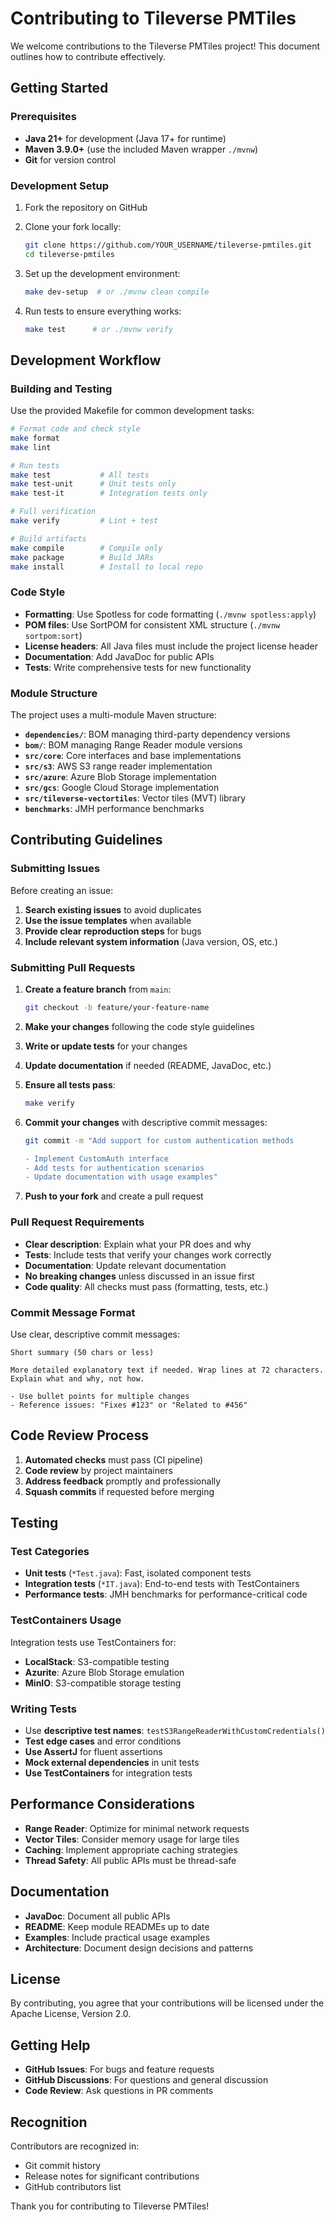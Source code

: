 # Contributing to Tileverse PMTiles

We welcome contributions to the Tileverse PMTiles project! This document outlines how to contribute effectively.

## Getting Started

### Prerequisites

- **Java 21+** for development (Java 17+ for runtime)
- **Maven 3.9.0+** (use the included Maven wrapper `./mvnw`)
- **Git** for version control

### Development Setup

1. Fork the repository on GitHub
2. Clone your fork locally:
   ```bash
   git clone https://github.com/YOUR_USERNAME/tileverse-pmtiles.git
   cd tileverse-pmtiles
   ```

3. Set up the development environment:
   ```bash
   make dev-setup  # or ./mvnw clean compile
   ```

4. Run tests to ensure everything works:
   ```bash
   make test      # or ./mvnw verify
   ```

## Development Workflow

### Building and Testing

Use the provided Makefile for common development tasks:

```bash
# Format code and check style
make format
make lint

# Run tests
make test           # All tests
make test-unit      # Unit tests only  
make test-it        # Integration tests only

# Full verification
make verify         # Lint + test

# Build artifacts
make compile        # Compile only
make package        # Build JARs
make install        # Install to local repo
```

### Code Style

- **Formatting**: Use Spotless for code formatting (`./mvnw spotless:apply`)
- **POM files**: Use SortPOM for consistent XML structure (`./mvnw sortpom:sort`)
- **License headers**: All Java files must include the project license header
- **Documentation**: Add JavaDoc for public APIs
- **Tests**: Write comprehensive tests for new functionality

### Module Structure

The project uses a multi-module Maven structure:

- **`dependencies/`**: BOM managing third-party dependency versions
- **`bom/`**: BOM managing Range Reader module versions
- **`src/core`**: Core interfaces and base implementations
- **`src/s3`**: AWS S3 range reader implementation
- **`src/azure`**: Azure Blob Storage implementation
- **`src/gcs`**: Google Cloud Storage implementation
- **`src/tileverse-vectortiles`**: Vector tiles (MVT) library
- **`benchmarks`**: JMH performance benchmarks

## Contributing Guidelines

### Submitting Issues

Before creating an issue:

1. **Search existing issues** to avoid duplicates
2. **Use the issue templates** when available
3. **Provide clear reproduction steps** for bugs
4. **Include relevant system information** (Java version, OS, etc.)

### Submitting Pull Requests

1. **Create a feature branch** from `main`:
   ```bash
   git checkout -b feature/your-feature-name
   ```

2. **Make your changes** following the code style guidelines

3. **Write or update tests** for your changes

4. **Update documentation** if needed (README, JavaDoc, etc.)

5. **Ensure all tests pass**:
   ```bash
   make verify
   ```

6. **Commit your changes** with descriptive commit messages:
   ```bash
   git commit -m "Add support for custom authentication methods
   
   - Implement CustomAuth interface
   - Add tests for authentication scenarios
   - Update documentation with usage examples"
   ```

7. **Push to your fork** and create a pull request

### Pull Request Requirements

- **Clear description**: Explain what your PR does and why
- **Tests**: Include tests that verify your changes work correctly
- **Documentation**: Update relevant documentation
- **No breaking changes** unless discussed in an issue first
- **Code quality**: All checks must pass (formatting, tests, etc.)

### Commit Message Format

Use clear, descriptive commit messages:

```
Short summary (50 chars or less)

More detailed explanatory text if needed. Wrap lines at 72 characters.
Explain what and why, not how.

- Use bullet points for multiple changes
- Reference issues: "Fixes #123" or "Related to #456"
```

## Code Review Process

1. **Automated checks** must pass (CI pipeline)
2. **Code review** by project maintainers
3. **Address feedback** promptly and professionally  
4. **Squash commits** if requested before merging

## Testing

### Test Categories

- **Unit tests** (`*Test.java`): Fast, isolated component tests
- **Integration tests** (`*IT.java`): End-to-end tests with TestContainers
- **Performance tests**: JMH benchmarks for performance-critical code

### TestContainers Usage

Integration tests use TestContainers for:
- **LocalStack**: S3-compatible testing
- **Azurite**: Azure Blob Storage emulation
- **MinIO**: S3-compatible storage testing

### Writing Tests

- Use **descriptive test names**: `testS3RangeReaderWithCustomCredentials()`
- **Test edge cases** and error conditions
- **Use AssertJ** for fluent assertions
- **Mock external dependencies** in unit tests
- **Use TestContainers** for integration tests

## Performance Considerations

- **Range Reader**: Optimize for minimal network requests
- **Vector Tiles**: Consider memory usage for large tiles
- **Caching**: Implement appropriate caching strategies
- **Thread Safety**: All public APIs must be thread-safe

## Documentation

- **JavaDoc**: Document all public APIs
- **README**: Keep module READMEs up to date
- **Examples**: Include practical usage examples
- **Architecture**: Document design decisions and patterns

## License

By contributing, you agree that your contributions will be licensed under the Apache License, Version 2.0.

## Getting Help

- **GitHub Issues**: For bugs and feature requests
- **GitHub Discussions**: For questions and general discussion
- **Code Review**: Ask questions in PR comments

## Recognition

Contributors are recognized in:
- Git commit history
- Release notes for significant contributions
- GitHub contributors list

Thank you for contributing to Tileverse PMTiles!

